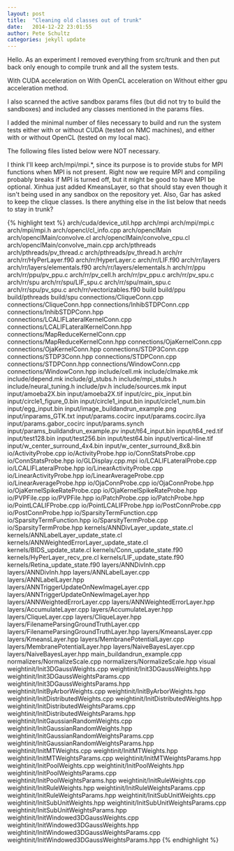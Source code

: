 ```yaml
---
layout: post
title:  "Cleaning old classes out of trunk"
date:   2014-12-22 23:01:55
author: Pete Schultz
categories: jekyll update
---
```


Hello.  As an experiment I removed everything from src/trunk and then put back only enough to compile trunk and all the system tests.

With CUDA acceleration on
With OpenCL acceleration on
Without either gpu acceleration method.

I also scanned the active sandbox params files (but did not try to build the sandboxes) and included any classes mentioned in the params files.

I added the minimal number of files necessary to build and run the system tests either with or without CUDA (tested on NMC machines), and either with or without OpenCL (tested on my local mac).

The following files listed below were NOT necessary.

I think I'll keep arch/mpi/mpi.\*, since its purpose is to provide stubs for MPI functions when MPI is not present.  Right now we require MPI and compiling probably breaks if MPI is turned off, but it might be good to have MPI be optional.  Xinhua just added KmeansLayer, so that should stay even though it isn't being used in any sandbox on the repository yet.  Also, Gar has asked to keep the clique classes.  Is there anything else in the list below that needs to stay in trunk?

{% highlight text %}
arch/cuda/device_util.hpp
arch/mpi
arch/mpi/mpi.c
arch/mpi/mpi.h
arch/opencl/cl_info.cpp
arch/openclMain
arch/openclMain/convolve.cl
arch/openclMain/convolve_cpu.cl
arch/openclMain/convolve_main.cpp
arch/pthreads
arch/pthreads/pv_thread.c
arch/pthreads/pv_thread.h
arch/rr
arch/rr/HyPerLayer.f90
arch/rr/HyperLayer.c
arch/rr/LIF.f90
arch/rr/layers
arch/rr/layers/elementals.f90
arch/rr/layers/elementals.h
arch/rr/ppu
arch/rr/ppu/pv_ppu.c
arch/rr/pv_cell.h
arch/rr/pv_ppu.c
arch/rr/pv_spu.c
arch/rr/spu
arch/rr/spu/LIF_spu.c
arch/rr/spu/main_spu.c
arch/rr/spu/pv_spu.c
arch/rr/vectorizables.f90
build
build/ppu
build/pthreads
build/spu
connections/CliqueConn.cpp
connections/CliqueConn.hpp
connections/InhibSTDPConn.cpp
connections/InhibSTDPConn.hpp
connections/LCALIFLateralKernelConn.cpp
connections/LCALIFLateralKernelConn.hpp
connections/MapReduceKernelConn.cpp
connections/MapReduceKernelConn.hpp
connections/OjaKernelConn.cpp
connections/OjaKernelConn.hpp
connections/STDP3Conn.cpp
connections/STDP3Conn.hpp
connections/STDPConn.cpp
connections/STDPConn.hpp
connections/WindowConn.cpp
connections/WindowConn.hpp
include/cell.mk
include/clmake.mk
include/depend.mk
include/gl_stubs.h
include/mpi_stubs.h
include/neural_tuning.h
include/pv.h
include/sources.mk
input
input/amoeba2X.bin
input/amoeba2X.tif
input/circ_pix_input.bin
input/circle1_figure_0.bin
input/circle1_input.bin
input/circle1_num.bin
input/egg_input.bin
input/image_buildandrun_example.png
input/inparams_GTK.txt
input/params.cocirc
input/params.cocirc.ilya
input/params.gabor_cocirc
input/params.synch
input/params_buildandrun_example.pv
input/t64_input.bin
input/t64_red.tif
input/test128.bin
input/test256.bin
input/test64.bin
input/vertical-line.tif
input/w_center_surround_4x4.bin
input/w_center_surround_8x8.bin
io/ActivityProbe.cpp
io/ActivityProbe.hpp
io/ConnStatsProbe.cpp
io/ConnStatsProbe.hpp
io/GLDisplay.cpp.mpi
io/LCALIFLateralProbe.cpp
io/LCALIFLateralProbe.hpp
io/LinearActivityProbe.cpp
io/LinearActivityProbe.hpp
io/LinearAverageProbe.cpp
io/LinearAverageProbe.hpp
io/OjaConnProbe.cpp
io/OjaConnProbe.hpp
io/OjaKernelSpikeRateProbe.cpp
io/OjaKernelSpikeRateProbe.hpp
io/PVPFile.cpp
io/PVPFile.hpp
io/PatchProbe.cpp
io/PatchProbe.hpp
io/PointLCALIFProbe.cpp
io/PointLCALIFProbe.hpp
io/PostConnProbe.cpp
io/PostConnProbe.hpp
io/SparsityTermFunction.cpp
io/SparsityTermFunction.hpp
io/SparsityTermProbe.cpp
io/SparsityTermProbe.hpp
kernels/ANNDivLayer_update_state.cl
kernels/ANNLabelLayer_update_state.cl
kernels/ANNWeightedErrorLayer_update_state.cl
kernels/BIDS_update_state.cl
kernels/Conn_update_state.f90
kernels/HyPerLayer_recv_pre.cl
kernels/LIF_update_state.f90
kernels/Retina_update_state.f90
layers/ANNDivInh.cpp
layers/ANNDivInh.hpp
layers/ANNLabelLayer.cpp
layers/ANNLabelLayer.hpp
layers/ANNTriggerUpdateOnNewImageLayer.cpp
layers/ANNTriggerUpdateOnNewImageLayer.hpp
layers/ANNWeightedErrorLayer.cpp
layers/ANNWeightedErrorLayer.hpp
layers/AccumulateLayer.cpp
layers/AccumulateLayer.hpp
layers/CliqueLayer.cpp
layers/CliqueLayer.hpp
layers/FilenameParsingGroundTruthLayer.cpp
layers/FilenameParsingGroundTruthLayer.hpp
layers/KmeansLayer.cpp
layers/KmeansLayer.hpp
layers/MembranePotentialLayer.cpp
layers/MembranePotentialLayer.hpp
layers/NaiveBayesLayer.cpp
layers/NaiveBayesLayer.hpp
main_buildandrun_example.cpp
normalizers/NormalizeScale.cpp
normalizers/NormalizeScale.hpp
visual
weightinit/Init3DGaussWeights.cpp
weightinit/Init3DGaussWeights.hpp
weightinit/Init3DGaussWeightsParams.cpp
weightinit/Init3DGaussWeightsParams.hpp
weightinit/InitByArborWeights.cpp
weightinit/InitByArborWeights.hpp
weightinit/InitDistributedWeights.cpp
weightinit/InitDistributedWeights.hpp
weightinit/InitDistributedWeightsParams.cpp
weightinit/InitDistributedWeightsParams.hpp
weightinit/InitGaussianRandomWeights.cpp
weightinit/InitGaussianRandomWeights.hpp
weightinit/InitGaussianRandomWeightsParams.cpp
weightinit/InitGaussianRandomWeightsParams.hpp
weightinit/InitMTWeights.cpp
weightinit/InitMTWeights.hpp
weightinit/InitMTWeightsParams.cpp
weightinit/InitMTWeightsParams.hpp
weightinit/InitPoolWeights.cpp
weightinit/InitPoolWeights.hpp
weightinit/InitPoolWeightsParams.cpp
weightinit/InitPoolWeightsParams.hpp
weightinit/InitRuleWeights.cpp
weightinit/InitRuleWeights.hpp
weightinit/InitRuleWeightsParams.cpp
weightinit/InitRuleWeightsParams.hpp
weightinit/InitSubUnitWeights.cpp
weightinit/InitSubUnitWeights.hpp
weightinit/InitSubUnitWeightsParams.cpp
weightinit/InitSubUnitWeightsParams.hpp
weightinit/InitWindowed3DGaussWeights.cpp
weightinit/InitWindowed3DGaussWeights.hpp
weightinit/InitWindowed3DGaussWeightsParams.cpp
weightinit/InitWindowed3DGaussWeightsParams.hpp
{% endhighlight %}

